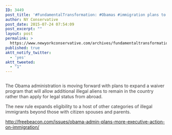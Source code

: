 ```yaml
---
ID: 3449
post_title: '#FundamentalTransformation: #Obamas #immigration plans to break America #SecureTheBorder'
author: NY Conservative
post_date: 2015-07-24 07:54:09
post_excerpt: ""
layout: post
permalink: >
  https://www.newyorkconservative.com/archives/fundamentaltransformation-obamas-immigration-plans-to-break-america-securetheborder/
published: true
aktt_notify_twitter:
  - 'yes'
aktt_tweeted:
  - "1"
---
```

<p><img src="http://www.newyorkconservative.com/wp-content/uploads/2015/07/072415_1153_Fundamental1.jpg" alt=""/>
	</p><p><span style="color:#3e3d3d">The Obama administration is moving forward with plans to expand a waiver program that will allow additional illegal aliens to remain in the country rather than apply for legal status from abroad.
</span></p><p><span style="color:#3e3d3d">The new rule expands eligibility to a host of other categories of illegal immigrants beyond those with citizen spouses and parents.</span>
	</p><p><a href="http://freebeacon.com/issues/obama-admin-plans-more-executive-action-on-immigration/">http://freebeacon.com/issues/obama-admin-plans-more-executive-action-on-immigration/</a>
	</p>